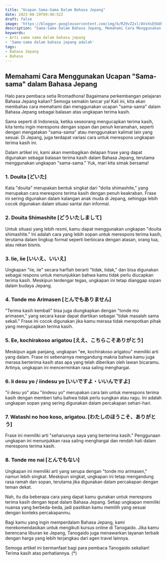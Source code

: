 ```yaml
---
title: "Ucapan Sama-Sama Dalam Bahasa Jepang"
date: 2023-08-29T09:40:52Z
draft: false
image: 'https://blogger.googleusercontent.com/img/b/R29vZ2xl/AVvXsEhbO5RmMm4I3eGgK6siEQEc3Je2qgdCjDtlXMTk7q5JNltJv0M93pxTP1IPqQZ8l6waDFqXWWByKesOXNJfLQsJOgnGxWrE8bAJxa7-co4XlZvC3GUPloIHerXQleUQDMlNyn9wU71HCi4YZPmLiAzxsQHewKm855jT4ihabbYnzjJ6I-3cDnEq6Q3QwTE/s360/sama-sama-dalam-bahasa-jepang.jpg'
description: "Sama-Sama Dalam Bahasa Jepang, Memahami Cara Menggunakan Ucapan 'Sama-sama' dalam Bahasa Jepang"
keywords:
- Arti sama sama dalam bahasa jepang
- 'Sama-sama dalam bahasa jepang adalah' 
tags:
- Bahasa Jepang
- Bahasa
---
```


## Memahami Cara Menggunakan Ucapan "Sama-sama" dalam Bahasa Jepang

Halo para pembaca setia Rromadhona! Bagaimana perkembangan pelajaran Bahasa Jepang kalian? Semoga semakin lancar ya! Kali ini, kita akan membahas cara memahami dan menggunakan ucapan "sama-sama" dalam Bahasa Jepang sebagai balasan atas ungkapan terima kasih.

Sama seperti di Indonesia, ketika seseorang mengucapkan terima kasih, kita tentu ingin merespons dengan sopan dan penuh keramahan, seperti dengan mengatakan "sama-sama" atau menggunakan kalimat lain yang sesuai. Di Jepang, juga terdapat variasi cara untuk merespons ungkapan terima kasih ini.

Dalam artikel ini, kami akan membagikan delapan frase yang dapat digunakan sebagai balasan terima kasih dalam Bahasa Jepang, terutama menggunakan ungkapan "sama-sama." Yuk, mari kita simak bersama!

### 1. Douita [どいた]
Kata "douita" merupakan bentuk singkat dari "doita shimashite," yang merupakan cara merespons terima kasih dengan penuh keakraban. Frase ini sering digunakan dalam kalangan anak muda di Jepang, sehingga lebih cocok digunakan dalam situasi santai dan informal.

### 2. Douita Shimashite [どういたしまして]
Untuk situasi yang lebih resmi, kamu dapat menggunakan ungkapan "douita shimashite." Ini adalah cara yang lebih sopan untuk merespons terima kasih, terutama dalam lingkup formal seperti berbicara dengan atasan, orang tua, atau rekan bisnis.

### 3. Iie, iie [いいえ、いいえ]
Ungkapan "iie, iie" secara harfiah berarti "tidak, tidak," dan bisa digunakan sebagai respons untuk menunjukkan bahwa kamu tidak perlu diucapkan terima kasih. Meskipun terdengar tegas, ungkapan ini tetap dianggap sopan dalam budaya Jepang.

### 4. Tonde mo Arimasen [とんでもありません]
"Terima kasih kembali" bisa juga diungkapkan dengan "tonde mo arimasen," yang secara kasar dapat diartikan sebagai "tidak masalah sama sekali." Frase ini cocok digunakan jika kamu merasa tidak merepotkan pihak yang mengucapkan terima kasih.

### 5. Ee, kochirakoso arigatou [ええ、こちらこそありがとう]
Meskipun agak panjang, ungkapan "ee, kochirakoso arigatou" memiliki arti yang dalam. Frase ini sebenarnya mengandung makna bahwa kamu juga merasa berterima kasih atas apa yang telah diberikan oleh lawan bicaramu. Artinya, ungkapan ini mencerminkan rasa saling menghargai.

### 6. Ii desu yo / iindesu yo [いいですよ・いいんですよ]
"ii desu yo" atau "iindesu yo" merupakan cara lain untuk merespons terima kasih dengan memberi tahu bahwa tidak perlu sungkan atau ragu. Ini adalah ungkapan sopan yang sering digunakan dalam percakapan sehari-hari.

### 7. Watashi no hoo koso, arigatou. [わたしのほうこそ、ありがとう]
Frase ini memiliki arti "seharusnya saya yang berterima kasih." Penggunaan ungkapan ini menunjukkan rasa saling menghargai dan rendah hati dalam merespons terima kasih.

### 8. Tonde mo nai [とんでもない]
Ungkapan ini memiliki arti yang serupa dengan "tonde mo arimasen," namun lebih singkat. Meskipun singkat, ungkapan ini tetap mengandung rasa ramah dan sopan, terutama jika digunakan dalam percakapan dengan teman dekat.

Nah, itu dia beberapa cara yang dapat kamu gunakan untuk merespons terima kasih dengan tepat dalam Bahasa Jepang. Setiap ungkapan memiliki nuansa yang berbeda-beda, jadi pastikan kamu memilih yang sesuai dengan konteks percakapanmu.

Bagi kamu yang ingin memperdalam Bahasa Jepang, kami merekomendasikan untuk mengikuti kursus online di Tanogaido. Jika kamu berencana liburan ke Jepang, Tanogaido juga menawarkan layanan terbaik dengan harga yang lebih terjangkau dari agen travel lainnya.

Semoga artikel ini bermanfaat bagi para pembaca Tanogaido sekalian! Terima kasih atas perhatiannya. (*)